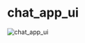 # chat_app_ui

![chat_app_ui](https://user-images.githubusercontent.com/115084566/202619918-0221b9dc-f07b-45f4-8517-1affe6ced472.png)

